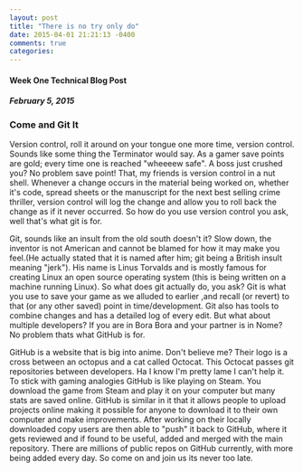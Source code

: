 ```yaml
---
layout: post
title: "There is no try only do"
date: 2015-04-01 21:21:13 -0400
comments: true
categories: 
---
```

#### Week One Technical Blog Post

##### February 5, 2015

### Come and Git It



Version control, roll it around on your tongue one more time, version control. Sounds like some thing the Terminator would say. As a gamer save points are gold; every time one is reached "wheeeew safe". A boss just crushed you? No problem save point! That, my friends is version control in a nut shell. Whenever a change occurs in the material being worked on, whether it's code, spread sheets or the manuscript for the next best selling crime thriller, version control will log the change and allow you to roll back the change as if it never occurred. So how do you use version control you ask, well that's what git is for.

Git, sounds like an insult from the old south doesn't it? Slow down, the inventor is not American and cannot be blamed for how it may make you feel.(He actually stated that it is named after him; git being a British insult meaning "jerk"). His name is Linus Torvalds and is mostly famous for creating Linux an open source operating system (this is being written on a machine running Linux). So what does git actually do, you ask? Git is what you use to save your game as we alluded to earlier ,and recall (or revert) to that (or any other saved) point in time/development. Git also has tools to combine changes and has a detailed log of every edit. But what about multiple developers? If you are in Bora Bora and your partner is in Nome? No problem thats what GitHub is for.

GitHub is a website that is big into anime. Don't believe me? Their logo is a cross between an octopus and a cat called Octocat. This Octocat passes git repositories between developers. Ha I know I'm pretty lame I can't help it. To stick with gaming analogies GitHub is like playing on Steam. You download the game from Steam and play it on your computer but many stats are saved online. GitHub is similar in it that it allows people to upload projects online making it possible for anyone to download it to their own computer and make improvements. After working on their locally downloaded copy users are then able to "push" it back to GitHub, where it gets reviewed and if found to be useful, added and merged with the main repository. There are millions of public repos on GitHub currently, with more being added every day. So come on and join us its never too late.